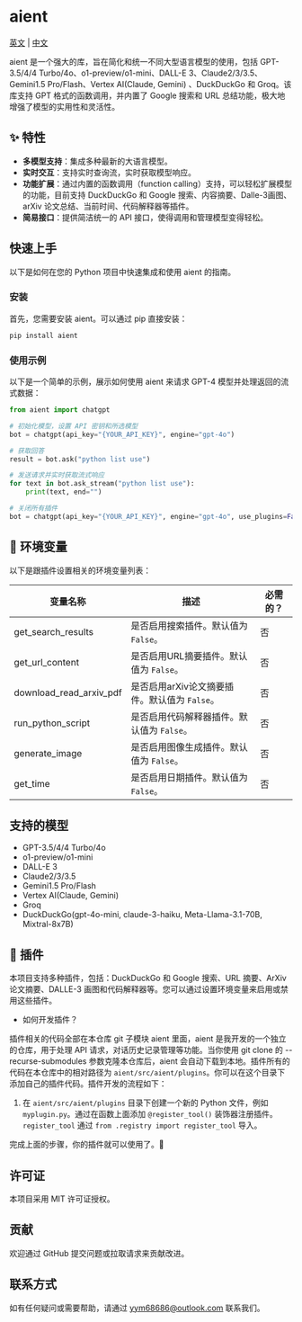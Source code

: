 # aient

[英文](./README.md) | [中文](./README_CN.md)

aient 是一个强大的库，旨在简化和统一不同大型语言模型的使用，包括 GPT-3.5/4/4 Turbo/4o、o1-preview/o1-mini、DALL-E 3、Claude2/3/3.5、Gemini1.5 Pro/Flash、Vertex AI(Claude, Gemini) 、DuckDuckGo 和 Groq。该库支持 GPT 格式的函数调用，并内置了 Google 搜索和 URL 总结功能，极大地增强了模型的实用性和灵活性。

## ✨ 特性

- **多模型支持**：集成多种最新的大语言模型。
- **实时交互**：支持实时查询流，实时获取模型响应。
- **功能扩展**：通过内置的函数调用（function calling）支持，可以轻松扩展模型的功能，目前支持 DuckDuckGo 和 Google 搜索、内容摘要、Dalle-3画图、arXiv 论文总结、当前时间、代码解释器等插件。
- **简易接口**：提供简洁统一的 API 接口，使得调用和管理模型变得轻松。

## 快速上手

以下是如何在您的 Python 项目中快速集成和使用 aient 的指南。

### 安装

首先，您需要安装 aient。可以通过 pip 直接安装：

```bash
pip install aient
```

### 使用示例

以下是一个简单的示例，展示如何使用 aient 来请求 GPT-4 模型并处理返回的流式数据：

```python
from aient import chatgpt

# 初始化模型，设置 API 密钥和所选模型
bot = chatgpt(api_key="{YOUR_API_KEY}", engine="gpt-4o")

# 获取回答
result = bot.ask("python list use")

# 发送请求并实时获取流式响应
for text in bot.ask_stream("python list use"):
    print(text, end="")

# 关闭所有插件
bot = chatgpt(api_key="{YOUR_API_KEY}", engine="gpt-4o", use_plugins=False)
```

## 🍃 环境变量

以下是跟插件设置相关的环境变量列表：

| 变量名称 | 描述 | 必需的？ |
|---------------|-------------|-----------|
| get_search_results | 是否启用搜索插件。默认值为 `False`。 | 否 |
| get_url_content | 是否启用URL摘要插件。默认值为 `False`。 | 否 |
| download_read_arxiv_pdf | 是否启用arXiv论文摘要插件。默认值为 `False`。 | 否 |
| run_python_script | 是否启用代码解释器插件。默认值为 `False`。 | 否 |
| generate_image | 是否启用图像生成插件。默认值为 `False`。 | 否 |
| get_time | 是否启用日期插件。默认值为 `False`。 | 否 |

## 支持的模型

- GPT-3.5/4/4 Turbo/4o
- o1-preview/o1-mini
- DALL-E 3
- Claude2/3/3.5
- Gemini1.5 Pro/Flash
- Vertex AI(Claude, Gemini)
- Groq
- DuckDuckGo(gpt-4o-mini, claude-3-haiku, Meta-Llama-3.1-70B, Mixtral-8x7B)

## 🧩 插件

本项目支持多种插件，包括：DuckDuckGo 和 Google 搜索、URL 摘要、ArXiv 论文摘要、DALLE-3 画图和代码解释器等。您可以通过设置环境变量来启用或禁用这些插件。

- 如何开发插件？

插件相关的代码全部在本仓库 git 子模块 aient 里面，aient 是我开发的一个独立的仓库，用于处理 API 请求，对话历史记录管理等功能。当你使用 git clone 的 --recurse-submodules 参数克隆本仓库后，aient 会自动下载到本地。插件所有的代码在本仓库中的相对路径为 `aient/src/aient/plugins`。你可以在这个目录下添加自己的插件代码。插件开发的流程如下：

1. 在 `aient/src/aient/plugins` 目录下创建一个新的 Python 文件，例如 `myplugin.py`。通过在函数上面添加 `@register_tool()` 装饰器注册插件。`register_tool` 通过 `from .registry import register_tool` 导入。

完成上面的步骤，你的插件就可以使用了。🎉

## 许可证

本项目采用 MIT 许可证授权。

## 贡献

欢迎通过 GitHub 提交问题或拉取请求来贡献改进。

## 联系方式

如有任何疑问或需要帮助，请通过 [yym68686@outlook.com](mailto:yym68686@outlook.com) 联系我们。